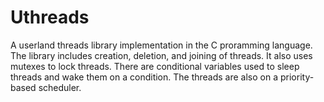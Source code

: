 # Uthreads

A userland threads library implementation in the C proramming language. The library includes creation, deletion, and joining of threads. It also uses mutexes to lock threads. There are conditional variables used to sleep threads and wake them on a condition. The threads are also on a priority-based scheduler.
